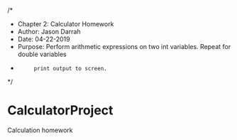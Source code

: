 /*
 * Chapter 2: Calculator Homework
 * Author: Jason Darrah
 * Date: 04-22-2019
 * Purpose: Perform arithmetic expressions on two int variables. Repeat for double variables
 * 			print output to screen.
 */

# CalculatorProject
Calculation homework
